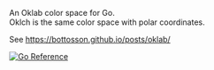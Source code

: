 An Oklab color space for Go.  
Oklch is the same color space with polar coordinates.

See https://bottosson.github.io/posts/oklab/

[![Go Reference](https://pkg.go.dev/badge/github.com/alltom/oklab.svg)](https://pkg.go.dev/github.com/alltom/oklab)
